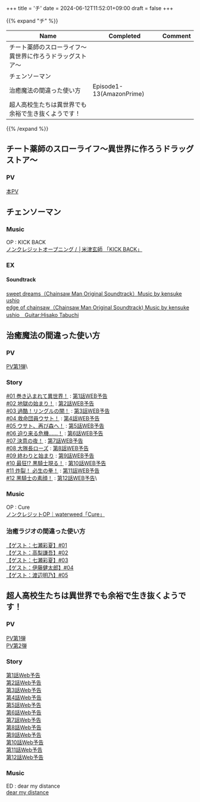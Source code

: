 +++
title = 'チ'
date = 2024-06-12T11:52:01+09:00
draft = false
+++

{{% expand "チ" %}}

| Name                         | Completed                | Comment |
| ---------------------------- | ------------------------ | ------- |
| チート薬師のスローライフ～異世界に作ろうドラッグストア～ |                          |         |
| チェンソーマン                      |                          |         |
| 治癒魔法の間違った使い方                 | Episode1-13(AmazonPrime) |         |
| 超人高校生たちは異世界でも余裕で生き抜くようです！    |                          |         |

{{% /expand %}}


## チート薬師のスローライフ～異世界に作ろうドラッグストア～

### PV
[本PV](https://www.youtube.com/watch?v=MvuZqC0PWUw)

## チェンソーマン
### Music
OP : KICK BACK\
[ノンクレジットオープニング / │米津玄師 「KICK BACK」](https://youtu.be/dFlDRhvM4L0?si=C8d52AC7KdXUIkd9)

### EX

#### Soundtrack
[sweet dreams（Chainsaw Man Original Soundtrack）Music by kensuke ushio](https://www.youtube.com/watch?v=_U4FQmeYXwc)\
[edge of chainsaw（Chainsaw Man Original Soundtrack) Music by kensuke ushio　Guitar:Hisako Tabuchi](https://www.youtube.com/watch?v=-3vf15mZatA)
## 治癒魔法の間違った使い方


### PV
[PV第1弾](https://youtu.be/EtHIUFPwu3Q)\

### Story
[#01 巻き込まれて異世界！](https://chiyumahou-anime.com/story/ep1/) : [第1話WEB予告](https://www.youtube.com/watch?v=gqbPJnFfsFc)\
[#02 地獄の始まり！](https://chiyumahou-anime.com/story/ep2/) : [第2話WEB予告](https://www.youtube.com/watch?v=p7SpB3xRM8E)\
[#03 過酷！リングルの闇！](https://chiyumahou-anime.com/story/ep3/) : [第3話WEB予告](https://www.youtube.com/watch?v=ZmfNQCzIM40)\
[#04 救命団員ウサト！](https://chiyumahou-anime.com/story/ep4/) : [第4話WEB予告](https://www.youtube.com/watch?v=LYIvsw9jLkw)\
[#05 ウサト、再び森へ！](https://chiyumahou-anime.com/story/ep5/) : [第5話WEB予告](https://www.youtube.com/watch?v=_4Jkzl6JlEE)\
[#06 迫り来る危機……！](https://chiyumahou-anime.com/story/ep6/) : [第6話WEB予告](https://www.youtube.com/watch?v=ukwjnoWIBX4)\
[#07 決意の夜！](https://chiyumahou-anime.com/story/ep7/) : [第7話WEB予告](https://www.youtube.com/watch?v=F-soAaWiJ4Q)\
[#08 ⼤隊⻑ローズ](https://chiyumahou-anime.com/story/ep8/) : [第8話WEB予告](https://www.youtube.com/watch?v=a9NU6HJcNRo)\
[#09 終わりと始まり](https://chiyumahou-anime.com/story/ep9/) : [第9話WEB予告](https://www.youtube.com/watch?v=GdkPhRbx0qQ)\
[#10 最狂!? 黒騎⼠現る！](https://chiyumahou-anime.com/story/ep10/) : [第10話WEB予告](https://www.youtube.com/watch?v=7Qqhk0T-heE)\
[#11 炸裂！ 必⽣の拳！](https://chiyumahou-anime.com/story/ep11/) : [第11話WEB予告](https://www.youtube.com/watch?v=y5O3kx0AGME)\
[#12 ⿊騎⼠の素顔！](https://chiyumahou-anime.com/story/ep12/) : [第12話WEB予告](https://www.youtube.com/watch?v=DCisDhi_aUA)\

### Music
OP : Cure\
[ノンクレジットOP｜waterweed「Cure」](https://youtu.be/iuhnEHkEO0s?si=a_doOMfUnzx_cejn)

### 治癒ラジオの間違った使い方
[【ゲスト：七瀬彩夏】#01](https://youtu.be/kUQYlAgVQZc)\
[【ゲスト：高梨謙吾】#02](https://youtu.be/_fA228gJ3Dc)\
[【ゲスト：七瀬彩夏】#03](https://youtu.be/iBX3VRfEw80)\
[【ゲスト：伊藤健太郎】#04](https://youtu.be/sw_hb0llW0o)\
[【ゲスト：渡辺明乃】#05](https://youtu.be/kyWUFvKQII8?si=UNOQ6KzSBIishVA0)


  
  

## 超人高校生たちは異世界でも余裕で生き抜くようです！

### PV
[PV第1弾](https://www.youtube.com/watch?v=bxv7Wm1TCBI)\
[PV第2弾](https://www.youtube.com/watch?v=WL8FStExZgE)

### Story
[第1話Web予告](https://www.youtube.com/watch?v=TZjmff4PFNA)\
[第2話Web予告](https://youtu.be/e6YT1YAyp8o?si=uE4_gCmVDrcdRl9O)\
[第3話Web予告](https://www.youtube.com/watch?v=LADW3TiAPi4)\
[第4話Web予告](https://www.youtube.com/watch?v=SgWNPleacng)\
[第5話Web予告](https://www.youtube.com/watch?v=l4GAqEggZaM)\
[第6話Web予告](https://www.youtube.com/watch?v=z3oIps51Y1E)\
[第7話Web予告](https://www.youtube.com/watch?v=bx6alfr36QM)\
[第8話Web予告](https://www.youtube.com/watch?v=TbCbVQwlk5k)\
[第9話Web予告](https://www.youtube.com/watch?v=VaNcNGJ9Sec)\
[第10話Web予告](https://www.youtube.com/watch?v=RV8rRFDNYUc)\
[第11話Web予告](https://www.youtube.com/watch?v=MhAf2zdaamM)\
[第12話Web予告](https://www.youtube.com/watch?v=EMuCpfja7hk)

### Music
ED : dear my distance\
[dear my distance](https://www.youtube.com/watch?v=XkHdcYLf2hg)
